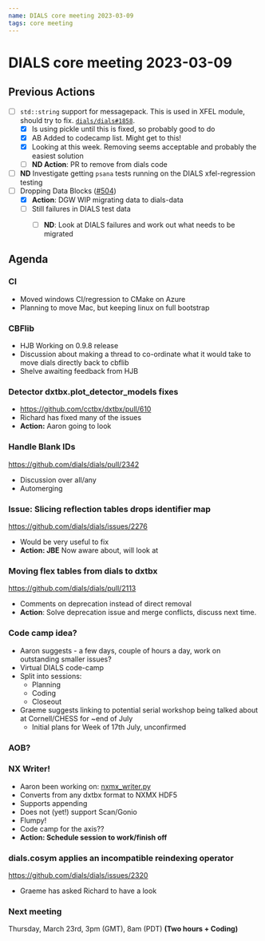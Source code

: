 ```yaml
---
name: DIALS core meeting 2023-03-09
tags: core meeting
---
```


# DIALS core meeting 2023-03-09

## Previous Actions

- [ ] `std::string` support for messagepack. This is used in XFEL module, should try to fix. [`dials/dials#1858`](https://github.com/dials/dials/issues/1858).
    - [X] Is using pickle until this is fixed, so probably good to do
    - [X] AB Added to codecamp list. Might get to this!
    - [X] Looking at this week. Removing seems acceptable and probably the easiest solution
    - [ ] **ND Action**: PR to remove from dials code
- [ ] **ND** Investigate getting `psana` tests running on the DIALS xfel-regression testing
- [ ] Dropping Data Blocks ([#504](https://github.com/cctbx/dxtbx/pull/504))
    - [x] **Action**: DGW WIP migrating data to dials-data
    - [ ] Still failures in DIALS test data
        - [ ] **ND**: Look at DIALS failures and work out what needs to be migrated


## Agenda

### CI
- Moved windows CI/regression to CMake on Azure
- Planning to move Mac, but keeping linux on full bootstrap

### CBFlib

- HJB Working on 0.9.8 release
- Discussion about making a thread to co-ordinate what it would take to move dials directly back to cbflib
- Shelve awaiting feedback from HJB



### Detector dxtbx.plot_detector_models fixes

- https://github.com/cctbx/dxtbx/pull/610
- Richard has fixed many of the issues
- **Action:** Aaron going to look


### Handle Blank IDs

https://github.com/dials/dials/pull/2342

- Discussion over all/any
- Automerging


### Issue: Slicing reflection tables drops identifier map

https://github.com/dials/dials/issues/2276

- Would be very useful to fix
- **Action: JBE** Now aware about, will look at

### Moving flex tables from dials to dxtbx

https://github.com/dials/dials/pull/2113

- Comments on deprecation instead of direct removal
- **Action**: Solve deprecation issue and merge conflicts, discuss next time.

### Code camp idea?

- Aaron suggests - a few days, couple of hours a day, work on outstanding smaller issues?
- Virtual DIALS code-camp
- Split into sessions:
    - Planning
    - Coding
    - Closeout
- Graeme suggests linking to potential serial workshop being talked about at Cornell/CHESS for ~end of July
    - Initial plans for Week of 17th July, unconfirmed



### AOB?

### NX Writer!
- Aaron been working on: [nxmx_writer.py](https://github.com/cctbx/dxtbx/blob/nxmx_writer/src/dxtbx/format/nxmx_writer.py)
- Converts from any dxtbx format to NXMX HDF5
- Supports appending
- Does not (yet!) support Scan/Gonio
- Flumpy!
- Code camp for the axis??
- **Action: Schedule session to work/finish off**

### dials.cosym applies an incompatible reindexing operator

https://github.com/dials/dials/issues/2320

- Graeme has asked Richard to have a look


### Next meeting


Thursday, March 23rd, 3pm (GMT), 8am (PDT) **(Two hours + Coding)**

